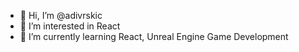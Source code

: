 - 👋 Hi, I’m @adivrskic
- 👀 I’m interested in React
- 🌱 I’m currently learning React, Unreal Engine Game Development
